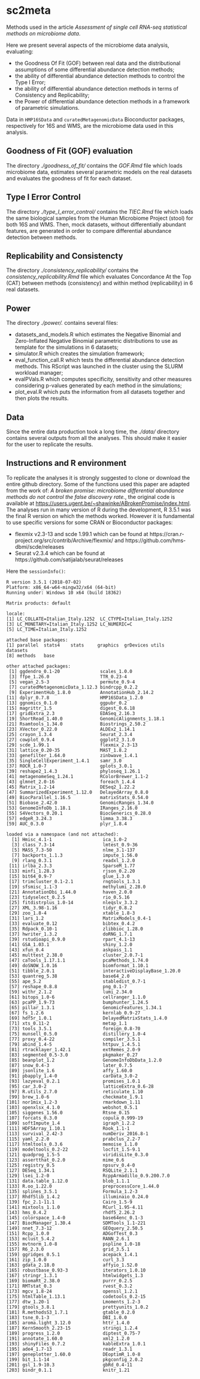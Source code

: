 # sc2meta
Methods used in the article _Assessment of single cell RNA-seq statistical methods on microbiome data_.

Here we present several aspects of the microbiome data analysis, evaluating:
<ul>
  <li> the Goodness Of Fit (GOF) between real data and the distributional assumptions of some differential abundance detection methods; </li>
  <li> the ability of differential abundance detection methods to control the Type I Error; </li>
  <li> the ability of differential abundance detection methods in terms of Consistency and Replicability; </li>
  <li> the Power of differential abundance detection methods in a framework of parametric simulations. </ul>

Data in `HMP16SData` and `curatedMetagenomicData` Bioconductor packages, respectively for 16S and WMS, are the microbiome data used in this analysis.

## Goodness of Fit (GOF) evaluation
The directory _./goodness_of_fit/_ contains the _GOF.Rmd_ file which loads microbiome data, estimates several parametric models on the real datasets and evaluates the goodness of fit for each dataset. 

## Type I Error Control
The directory _./type_I_error_control/_ contains the _TIEC.Rmd_ file which loads the same biological samples from the Human Microbiome Project (stool) for both 16S and WMS. Then, mock datasets, without differentially abundant features, are generated in order to compare differential abundance detection between methods.

## Replicability and Consistencty
The directory _./consistency_replicability/_ contains the _consistency_replicability.Rmd_ file which evaluates Concordance At the Top (CAT) between methods (consistency) and within method (replicability) in 6 real datasets.

## Power
The directory _./power/._ contains several files:
<ul>
  <li> datasets_and_models.R which estimates the Negative Binomial and Zero-Inflated Negative Binomial parametric distributions to use as template for the simulations in 6 datasets; </li>
  <li> simulator.R which creates the simulation framework; </li>
  <li> eval_function_call.R which tests the differential abundance detection methods. This RScript was launched in the cluster using the SLURM workload manager; </li>
  <li> evalPVals.R which computes specificity, sensitivity and other measures considering p-values generated by each method in the simulations;</li>
  <li> plot_eval.R which puts the information from all datasets together and then plots the results.</li>
</ul>

## Data
Since the entire data production took a long time, the _./data/_ directory contains several outputs from all the analyses. This should make it easier for the user to replicate the results.

## Instructions and R environment
To replicate the analyses it is strongly suggested to clone or download the entire github directory. Some of the functions used this paper are adapted from the work of: _A broken promise: microbiome differential abundance methods do not control the false discovery rate._, the original code is available at https://users.ugent.be/~shawinke/ABrokenPromise/index.html. The analyses run in many version of R during the development, R 3.5.1 was the final R version on which the methods worked. However it is fundamental to use specific versions for some CRAN or Bioconductor packages:
<ul>
  <li> flexmix v2.3-13 and scde 1.99.1 which can be found at https://cran.r-project.org/src/contrib/Archive/flexmix/
and https://github.com/hms-dbmi/scde/releases</li>
  <li> Seurat v2.3.4 which can be found at https://github.com/satijalab/seurat/releases</li>
</ul>

Here the `sessionInfo()`:
```
R version 3.5.1 (2018-07-02)
Platform: x86_64-w64-mingw32/x64 (64-bit)
Running under: Windows 10 x64 (build 18362)

Matrix products: default

locale:
[1] LC_COLLATE=Italian_Italy.1252  LC_CTYPE=Italian_Italy.1252   
[3] LC_MONETARY=Italian_Italy.1252 LC_NUMERIC=C                  
[5] LC_TIME=Italian_Italy.1252    

attached base packages:
[1] parallel  stats4    stats     graphics  grDevices utils     datasets 
[8] methods   base     

other attached packages:
 [1] ggdendro_0.1-20               scales_1.0.0                 
 [3] ffpe_1.26.0                   TTR_0.23-4                   
 [5] vegan_2.5-3                   permute_0.9-4                
 [7] curatedMetagenomicData_1.12.3 bindrcpp_0.2.2               
 [9] ExperimentHub_1.8.0           AnnotationHub_2.14.2         
[11] dplyr_0.7.8                   HMP16SData_1.2.0             
[13] ggnomics_0.1.0                ggpubr_0.2                   
[15] magrittr_1.5                  digest_0.6.18                
[17] gridExtra_2.3                 EDASeq_2.16.3                
[19] ShortRead_1.40.0              GenomicAlignments_1.18.1     
[21] Rsamtools_1.34.0              Biostrings_2.50.2            
[23] XVector_0.22.0                ALDEx2_1.14.1                
[25] crayon_1.3.4                  Seurat_2.3.4                 
[27] cowplot_0.9.4                 ggplot2_3.1.0                
[29] scde_1.99.1                   flexmix_2.3-13               
[31] lattice_0.20-35               MAST_1.8.2                   
[33] genefilter_1.64.0             zinbwave_1.4.1               
[35] SingleCellExperiment_1.4.1    samr_3.0                     
[37] ROCR_1.0-7                    gplots_3.0.1                 
[39] reshape2_1.4.3                phyloseq_1.26.1              
[41] metagenomeSeq_1.24.1          RColorBrewer_1.1-2           
[43] glmnet_2.0-16                 foreach_1.4.4                
[45] Matrix_1.2-14                 DESeq2_1.22.2                
[47] SummarizedExperiment_1.12.0   DelayedArray_0.8.0           
[49] BiocParallel_1.16.5           matrixStats_0.54.0           
[51] Biobase_2.42.0                GenomicRanges_1.34.0         
[53] GenomeInfoDb_1.18.1           IRanges_2.16.0               
[55] S4Vectors_0.20.1              BiocGenerics_0.28.0          
[57] edgeR_3.24.3                  limma_3.38.3                 
[59] AUC_0.3.0                     plyr_1.8.4                   

loaded via a namespace (and not attached):
  [1] Hmisc_4.1-1                   ica_1.0-2                    
  [3] class_7.3-14                  lmtest_0.9-36                
  [5] MASS_7.3-50                   nlme_3.1-137                 
  [7] backports_1.1.3               impute_1.56.0                
  [9] rlang_0.3.1                   readxl_1.2.0                 
 [11] irlba_2.3.3                   SparseM_1.77                 
 [13] minfi_1.28.3                  rjson_0.2.20                 
 [15] bit64_0.9-7                   glue_1.3.0                   
 [17] trimcluster_0.1-2.1           rngtools_1.3.1               
 [19] sfsmisc_1.1-3                 methylumi_2.28.0             
 [21] AnnotationDbi_1.44.0          haven_2.0.0                  
 [23] tidyselect_0.2.5              rio_0.5.16                   
 [25] fitdistrplus_1.0-14           nleqslv_3.3.2                
 [27] XML_3.98-1.16                 tidyr_0.8.2                  
 [29] zoo_1.8-4                     xtable_1.8-3                 
 [31] lars_1.2                      MatrixModels_0.4-1           
 [33] evaluate_0.12                 bibtex_0.4.2                 
 [35] Rdpack_0.10-1                 zlibbioc_1.28.0              
 [37] hwriter_1.3.2                 doRNG_1.7.1                  
 [39] rstudioapi_0.9.0              rpart_4.1-13                 
 [41] GSA_1.03.1                    shiny_1.2.0                  
 [43] xfun_0.4                      askpass_1.1                  
 [45] multtest_2.38.0               cluster_2.0.7-1              
 [47] caTools_1.17.1.1              pcaMethods_1.74.0            
 [49] doSNOW_1.0.16                 biomformat_1.10.1            
 [51] tibble_2.0.1                  interactiveDisplayBase_1.20.0
 [53] quantreg_5.38                 base64_2.0                   
 [55] ape_5.2                       stabledist_0.7-1             
 [57] reshape_0.8.8                 png_0.1-7                    
 [59] withr_2.1.2                   lumi_2.34.0                  
 [61] bitops_1.0-6                  cellranger_1.1.0             
 [63] pcaPP_1.9-73                  bumphunter_1.24.5            
 [65] pillar_1.3.1                  GenomicFeatures_1.34.1       
 [67] fs_1.2.6                      kernlab_0.9-27               
 [69] hdf5r_1.0.1                   DelayedMatrixStats_1.4.0     
 [71] xts_0.11-2                    metap_1.1                    
 [73] tools_3.5.1                   foreign_0.8-70               
 [75] munsell_0.5.0                 distillery_1.0-4             
 [77] proxy_0.4-22                  compiler_3.5.1               
 [79] abind_1.4-5                   httpuv_1.4.5.1               
 [81] rtracklayer_1.42.1            extRemes_2.0-9               
 [83] segmented_0.5-3.0             pkgmaker_0.27                
 [85] beanplot_1.2                  GenomeInfoDbData_1.2.0       
 [87] snow_0.4-3                    later_0.7.5                  
 [89] jsonlite_1.6                  affy_1.60.0                  
 [91] pbapply_1.4-0                 carData_3.0-2                
 [93] lazyeval_0.2.1                promises_1.0.1               
 [95] car_3.0-2                     latticeExtra_0.6-28          
 [97] R.utils_2.7.0                 reticulate_1.10              
 [99] brew_1.0-6                    checkmate_1.9.1              
[101] nor1mix_1.2-3                 rmarkdown_1.11               
[103] openxlsx_4.1.0                webshot_0.5.1                
[105] siggenes_1.56.0               Rtsne_0.15                   
[107] forcats_0.3.0                 copula_0.999-19              
[109] softImpute_1.4                igraph_1.2.2                 
[111] HDF5Array_1.10.1              Rook_1.1-1                   
[113] survival_2.42-3               numDeriv_2016.8-1            
[115] yaml_2.2.0                    prabclus_2.2-7               
[117] htmltools_0.3.6               memoise_1.1.0                
[119] modeltools_0.2-22             locfit_1.5-9.1               
[121] quadprog_1.5-5                viridisLite_0.3.0            
[123] assertthat_0.2.0              mime_0.6                     
[125] registry_0.5                  npsurv_0.4-0                 
[127] DESeq_1.34.1                  RSQLite_2.1.1                
[129] lsei_1.2-0                    RcppArmadillo_0.9.200.7.0    
[131] data.table_1.12.0             blob_1.1.1                   
[133] R.oo_1.22.0                   preprocessCore_1.44.0        
[135] splines_3.5.1                 Formula_1.2-3                
[137] Rhdf5lib_1.4.2                illuminaio_0.24.0            
[139] fpc_2.1-11.1                  Cairo_1.5-9                  
[141] mixtools_1.1.0                RCurl_1.95-4.11              
[143] hms_0.4.2                     rhdf5_2.26.2                 
[145] colorspace_1.4-0              base64enc_0.1-3              
[147] BiocManager_1.30.4            SDMTools_1.1-221             
[149] nnet_7.3-12                   GEOquery_2.50.5              
[151] Rcpp_1.0.0                    ADGofTest_0.3                
[153] mclust_5.4.2                  RANN_2.6.1                   
[155] mvtnorm_1.0-8                 pspline_1.0-18               
[157] R6_2.3.0                      grid_3.5.1                   
[159] ggridges_0.5.1                acepack_1.4.1                
[161] zip_1.0.0                     curl_3.3                     
[163] gdata_2.18.0                  affyio_1.52.0                
[165] robustbase_0.93-3             iterators_1.0.10             
[167] stringr_1.3.1                 htmlwidgets_1.3              
[169] biomaRt_2.38.0                purrr_0.2.5                  
[171] RMTstat_0.3                   rvest_0.3.2                  
[173] mgcv_1.8-24                   openssl_1.2.1                
[175] htmlTable_1.13.1              codetools_0.2-15             
[177] dtw_1.20-1                    Lmoments_1.2-3               
[179] gtools_3.8.1                  prettyunits_1.0.2            
[181] R.methodsS3_1.7.1             gtable_0.2.0                 
[183] tsne_0.1-3                    DBI_1.0.0                    
[185] aroma.light_3.12.0            httr_1.4.0                   
[187] KernSmooth_2.23-15            stringi_1.2.4                
[189] progress_1.2.0                diptest_0.75-7               
[191] annotate_1.60.0               xml2_1.2.0                   
[193] shinyFiles_0.7.2              kableExtra_1.0.1             
[195] ade4_1.7-13                   readr_1.3.1                  
[197] geneplotter_1.60.0            DEoptimR_1.0-8               
[199] bit_1.1-14                    pkgconfig_2.0.2              
[201] gsl_1.9-10.3                  gbRd_0.4-11                  
[203] bindr_0.1.1                   knitr_1.21
```
